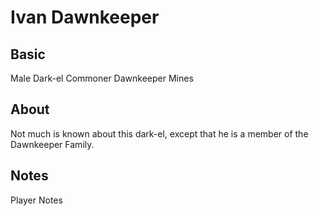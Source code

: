 # Ivan Dawnkeeper

## Basic
Male Dark-el
Commoner
Dawnkeeper Mines

## About
Not much is known about this dark-el, except that he is a member of the Dawnkeeper Family.

## Notes

Player Notes
